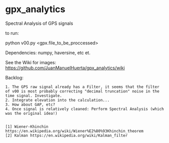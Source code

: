 # gpx_analytics
Spectral Analysis of GPS signals


to run:

python v00.py <gpx.file_to_be_proccessed>



Dependencies: numpy, haversine, etc et.


See the Wiki for images:
https://github.com/JuanManuelHuerta/gpx_analytics/wiki


Backlog:

	1. The GPS raw signal already has a Filter, it seems that the filter of v00 is most probably correcting "decimal truncation" noise in the time signal. Investigate.
	2. Integrate elevation into the calculation...
	3. How about GAP, etc?
	4. Once signal is relatively cleaned: Perform Spectral Analysis (which was the original idea!)
	
	
	[1] Wiener-Khinchin https://en.wikipedia.org/wiki/Wiener%E2%80%93Khinchin_theorem
	[2] Kalman https://en.wikipedia.org/wiki/Kalman_filter

